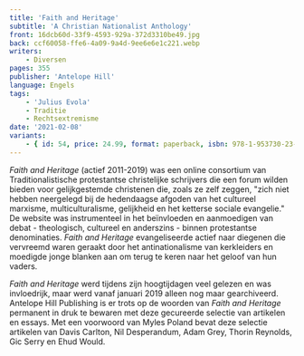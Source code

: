 ```yaml
---
title: 'Faith and Heritage'
subtitle: 'A Christian Nationalist Anthology'
front: 16dcb60d-33f9-4593-929a-372d3310be49.jpg
back: ccf60058-ffe6-4a09-9a4d-9ee6e6e1c221.webp
writers:
    - Diversen
pages: 355
publisher: 'Antelope Hill'
language: Engels
tags:
    - 'Julius Evola'
    - Traditie
    - Rechtsextremisme
date: '2021-02-08'
variants:
    - { id: 54, price: 24.99, format: paperback, isbn: 978-1-953730-23-7 }
---
```


*Faith and Heritage* (actief 2011-2019) was een online consortium van Traditionalistische protestantse christelijke schrijvers die een forum wilden bieden voor gelijkgestemde christenen die, zoals ze zelf zeggen, "zich niet hebben neergelegd bij de hedendaagse afgoden van het cultureel marxisme, multiculturalisme, gelijkheid en het ketterse sociale evangelie." De website was instrumenteel in het beïnvloeden en aanmoedigen van debat - theologisch, cultureel en anderszins - binnen protestantse denominaties. *Faith and Heritage* evangeliseerde actief naar diegenen die vervreemd waren geraakt door het antinationalisme van kerkleiders en moedigde jonge blanken aan om terug te keren naar het geloof van hun vaders.
 
*Faith and Heritage* werd tijdens zijn hoogtijdagen veel gelezen en was invloedrijk, maar werd vanaf januari 2019 alleen nog maar gearchiveerd. Antelope Hill Publishing is er trots op de woorden van *Faith and Heritage* permanent in druk te bewaren met deze gecureerde selectie van artikelen en essays. Met een voorwoord van Myles Poland bevat deze selectie artikelen van Davis Carlton, Nil Desperandum, Adam Grey, Thorin Reynolds, Gic Serry en Ehud Would.
